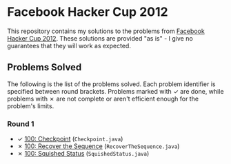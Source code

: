 # Facebook Hacker Cup 2012

This repository contains my solutions to the problems from [Facebook Hacker Cup 2012][1]. These solutions are provided "as is" - I give no guarantees that they will work as expected.

## Problems Solved

The following is the list of the problems solved. Each problem identifier is specified between round brackets. Problems marked with ✓ are done, while problems with ✗ are not complete or aren't efficient enough for the problem's limits.

### Round 1

* ✓ [100: Checkpoint][round11] (`Checkpoint.java`)
* ✗ [100: Recover the Sequence][round12] (`RecoverTheSequence.java`)
* ✗ [100: Squished Status][round13] (`SquishedStatus.java`)

[1]: https://www.facebook.com/hackercup
[round11]: https://www.facebook.com/hackercup/problems.php?pid=191596157517194&round=225705397509134
[round12]: https://www.facebook.com/hackercup/problems.php?pid=287764834605024&round=225705397509134
[round13]: https://www.facebook.com/hackercup/problems.php?pid=348968131789235&round=225705397509134

